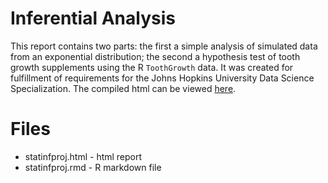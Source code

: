 # Inferential Analysis

This report contains two parts: the first a simple analysis of simulated data from an exponential distribution; 
the second a hypothesis test of tooth growth supplements using the R `ToothGrowth` data.
It was created for fulfillment of requirements for the Johns Hopkins University Data Science Specialization.
The compiled html can be viewed [here](https://htmlpreview.github.io/?).

# Files

* statinfproj.html - html report
* statinfproj.rmd - R markdown file